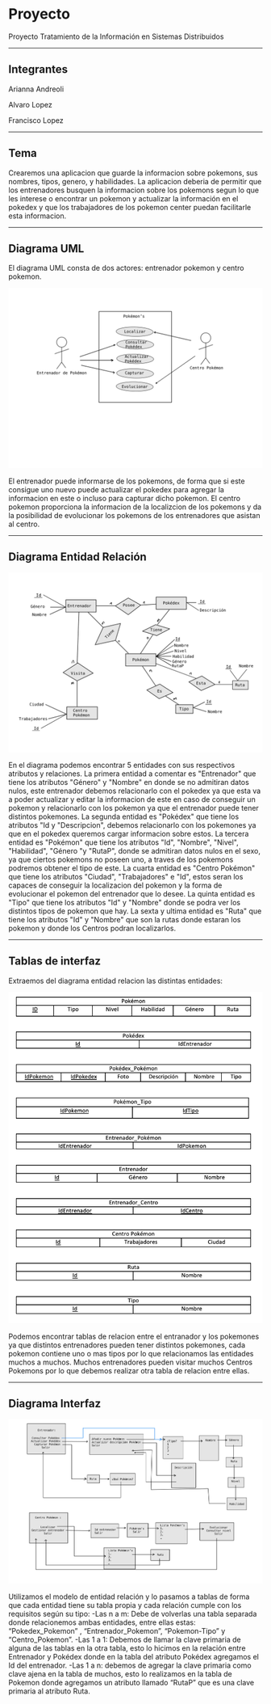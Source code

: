 # Proyecto
Proyecto Tratamiento de la Información en Sistemas Distribuidos

---
## Integrantes 
Arianna Andreoli

Alvaro Lopez 

Francisco Lopez 


---
## Tema
Crearemos una aplicacion que guarde la informacion sobre pokemons, sus nombres, tipos, genero, y habilidades. La aplicacion deberia de permitir que los entrenadores busquen la informacion sobre los pokemons segun lo que les interese o encontrar un pokemon y actualizar la información en el pokedex y que los trabajadores de los pokemon center puedan facilitarle esta informacion.  

---
## Diagrama UML

  El diagrama UML consta de dos actores: entrenador pokemon y centro pokemon.

![UML](https://github.com/ariannandreoli/Proyecto/blob/main/fotos/UML.jpg)

  El entrenador puede informarse de los pokemons, de forma que si este consigue uno nuevo puede actualizar el pokedex para agregar la informacion en este o incluso para capturar dicho pokemon. 
  El centro pokemon proporciona la informacion de la localizcion de los pokemons y da la posibilidad de evolucionar los pokemons de los entrenadores que asistan al centro. 


---
## Diagrama Entidad Relación

![ER](https://github.com/ariannandreoli/Proyecto/blob/main/fotos/ER.jpg)

En el diagrama podemos encontrar 5 entidades con sus respectivos atributos y relaciones.
La primera entidad a comentar es "Entrenador" que tiene los atributos "Género" y "Nombre" en donde se no admitiran datos nulos, este entrenador debemos relacionarlo con el pokedex ya que esta va a poder actualizar y editar la informacion de este en caso de conseguir un pokemon y relacionarlo con los pokemon ya que el entrenador puede tener distintos pokemones. 
La segunda entidad es "Pokédex" que tiene los atributos "Id y "Descripcion", debemos relacionarlo con los pokemones ya que en el pokedex queremos cargar informacion sobre estos. 
La tercera entidad es "Pokémon" que tiene los atributos "Id", "Nombre", "Nivel", "Habilidad", "Género "y "RutaP", donde se admitiran datos nulos en el sexo, ya que ciertos pokemons no poseen uno, a traves de los pokemons podremos obtener el tipo de este.
La cuarta entidad es "Centro Pokémon" que tiene los atributos "Ciudad", "Trabajadores" e "Id", estos seran los capaces de conseguir la localizacion del pokemon y la forma de evolucionar el pokemon del entrenador que lo desee. 
La quinta entidad es "Tipo" que tiene los atributos "Id" y "Nombre" donde se podra ver los distintos tipos de pokemon que hay. 
La sexta y ultima entidad es "Ruta" que tiene los atributos "Id" y "Nombre" que son la rutas donde estaran los pokemon y donde los Centros podran localizarlos. 


---
## Tablas de interfaz

Extraemos del diagrama entidad relacion las distintas entidades:

![T_ER](https://github.com/ariannandreoli/Proyecto/blob/main/fotos/TABLAS_ER.jpg)


Podemos encontrar tablas de relacion entre el entranador y los pokemones ya que distintos entrenadores pueden tener distintos pokemones, cada pokemon contiene uno o mas tipos por lo que relacionamos las entidades muchos a muchos. Muchos entrenadores pueden visitar muchos Centros Pokemons por lo que debemos realizar otra tabla de relacion entre ellas. 


---
## Diagrama Interfaz

![DiagramaInterfaz](https://github.com/ariannandreoli/Proyecto/blob/main/fotos/DiagramaInterfaz.jpg)

Utilizamos el modelo de entidad relación y lo pasamos a tablas de forma que cada entidad tiene su tabla propia y cada relación cumple con los requisitos según su tipo:
-Las n a m: Debe de volverlas una tabla separada donde relacionemos ambas entidades, entre ellas estas: “Pokedex_Pokemon” , “Entrenador_Pokemon”, “Pokemon-Tipo” y “Centro_Pokemon”. 
-Las 1 a 1: Debemos de llamar la clave primaria de alguna de las tablas en la otra tabla, esto lo hicimos en la relación entre Entrenador y Pokédex donde en la tabla del atributo Pokédex agregamos el Id del entrenador. 
-Las 1 a n: debemos de agregar la clave primaria como clave ajena en la tabla de muchos, esto lo realizamos en la tabla de Pokemon donde agregamos un atributo llamado “RutaP” que es una clave primaria al atributo Ruta. 




